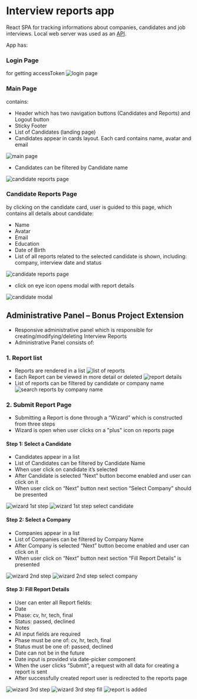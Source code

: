 # Interview reports app

React SPA for tracking informations about companies, candidates and job interviews.
Local web server was used as an [API](https://github.com/nenadbugaric/interviews-reports-api-mock/).

App has:
 ### Login Page  
 for getting accessToken 
 ![login page](./public/images/login.png)

 ### Main Page
 contains:
- Header which has two navigation buttons (Candidates and Reports) and Logout button
- Sticky Footer
- List of Candidates (landing page)
- Candidates appear in cards layout. Each card contains name, avatar and email

![main page](./public/images/candidates.png)

- Candidates can be filtered by Candidate name

![candidate reports page](./public/images/search-candidates.png)

### Candidate Reports Page
by clicking on the candidate card, user is guided to this page, which contains all details about candidate:
- Name
- Avatar 
- Email 
- Education
- Date of Birth
- List of all reports related to the selected candidate is shown, including: company, interview date and status

![candidate reports page](./public/images/single-candidate.png)

- click on eye icon opens modal with report details

![candidate modal](./public/images/candidate-modal.png)


## Administrative Panel – Bonus Project Extension

- Responsive administrative panel which is responsible for creating/modifying/deleting Interview Reports
- Administrative Panel consists of:

### 1. Report list 
- Reports are rendered in a list
![list of reports](./public/images/reports.png)
- Each Report can be viewed in more detail or deleted
![report details](./public/images/reports-modal.png)
- List of reports can be filtered by candidate or company name
![search reports by company name](./public/images/search-reports.png)

### 2. Submit Report Page
- Submitting a Report is done through a “Wizard” which is constructed from three steps
- Wizard is open when user clicks on a "plus" icon on reports page
#### Step 1: Select a Candidate
-	Candidates appear in a list
-	List of Candidates can be filtered by Candidate Name
-	When user click on candidate it’s selected
-	After Candidate is selected “Next” button become enabled and user can click on it
-	When user click on “Next” button next section “Select Company” should be presented

![wizard 1st step](./public/images/wizard-1st-step.png)
![wizard 1st step select candidate](./public/images/wizard-1st-step-select-candidate.png)

#### Step 2: Select a Company

-	Companies appear in a list
-	List of Companies can be filtered by Company Name
- After Company is selected “Next” button become enabled and user can click on it
-	When user click on “Next” button next section “Fill Report Details” is presented

![wizard 2nd step](.public/images/wizard-2nd-step.png)
![wizard 2nd step select company](.public/images/wizard-2nd-step-select-company.png)

#### Step 3: Fill Report Details
-	User can enter all Report fields:
-	Date
-	Phase: cv, hr, tech, final
-	Status: passed, declined
-	Notes
-	All input fields are required
-	Phase must be one of: cv, hr, tech, final
-	Status must be one of: passed, declined 
-	Date can not be in the future
-	Date input is provided via date-picker component
- When the user clicks “Submit”, a request with all data for creating a report is sent
-	After successfully created report user is redirected to the reports page

![wizard 3rd step](.public/images/wizard-3rd-step.png)
![wizard 3rd step fill](.public/images/wizard-3rd-step-fill.png)
![report is added](.public/images/report-is-added.png)
